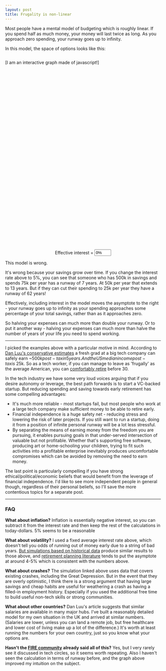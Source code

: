 ```yaml
---
layout: post
title: Frugality is non-linear
---
```


Most people have a mental model of budgeting which is roughly linear. If you spend half as much money, your money will last twice as long. As you approach zero spending, your runway goes up to infinity.

In this model, the space of options looks like this:

<div style="width: 100%; display: flex; align-items: center; justify-content: center; padding-top: 1em;">
<div id="contour" style="width: 600px; height: 600px;">[I am an interactive graph made of javascript!]</div>
</div>

<div style="width: 100%; display: flex; align-items: center; justify-content: center; padding-top: 1em;">
  <label for="interest">Effective interest =&nbsp;</label>
  <input id="interest" type="text" style="width: 4em" value="0%">
</div>

This model is wrong.

It's wrong because your savings grow over time. If you change the interest rate above to 5%, you can see that someone who has 500k in savings and spends 75k per year has a runway of 7 years. At 50k per year that extends to 13 years. But if they can cut their spending to 25k per year they have a runway of 62 years!

Effectively, including interest in the model moves the asymptote to the right - your runway goes up to infinity as your spending approaches some percentage of your total savings, rather than as it approaches zero.

So halving your expenses can much more than double your runway. Or to put it another way - halving your expenses can much more than halve the number of years of your life you need to spend working.

---

I picked the examples above with a particular motive in mind. According to [Dan Luu's conservative estimates](https://danluu.com/startup-tradeoffs/) a fresh grad at a big tech company can safely earn ~$500k post-tax in 5 years. And the US median income post-tax is ~$25k. So as a tech worker, if you can manage to leave as 'frugally' as the average American, you can [comfortably retire](https://networthify.com/calculator/earlyretirement?income=120000&initialBalance=0&expenses=25000&annualPct=5&withdrawalRate=4) before 30.

In the tech industry we have some very loud voices arguing that if you desire autonomy or leverage, the best path forwards is to start a VC-backed startup. But reducing spending and saving towards early retirement has some compelling advantages:

* It's much more reliable - most startups fail, but most people who work at a large tech company make sufficient money to be able to retire early.
* Financial independence is a huge safety net - reducing stress and lowering the risk of later projects. If you still want to run a startup, doing it from a position of infinite personal runway will be a lot less stressful.
* By separating the means of earning money from the freedom you are pursuing, it enables pursuing goals in that under-served intersection of valuable but not profitable. Whether that's supporting free software, producing art or home-schooling your children, trying to fit such activities into a profitable enterprise inevitably produces uncomfortable compromises which can be avoided by removing the need to earn money.

The last point is particularly compelling if you have strong ethical/political/economic beliefs that would benefit from the leverage of financial independence. I'd like to see more independent people in general though, regardless of their personal beliefs, so I'll save the more contentious topics for a separate post.

---

### FAQ

__What about inflation?__ Inflation is essentially negative interest, so you can subtract it from the interest rate and then keep the rest of the calculations in today-dollars. 5% seems to be a reasonable

__What about volatility?__ I used a fixed average interest rate above, which doesn't tell you odds of running out of money early due to a string of bad years. [But simulations based on historical data](https://retirementplans.vanguard.com/VGApp/pe/pubeducation/calculators/RetirementNestEggCalc.jsf) produce similar results to those above, and [retirement planning literature](https://www.kitces.com/wp-content/uploads/2014/11/Kitces-Report-March-2012-20-Years-Of-Safe-Withdrawal-Rate-Research.pdf) tends to put the asymptote at around 4-5% which is consistent with the numbers above.

__What about crashes?__ The simulation linked above uses data that covers existing crashes, including the Great Depression. But in the event that they are overly optimistic, I think there is a strong argument that having large savings and cheap habits are useful for weathering a crash as having a filled-in employment history. Especially if you used the additional free time to build useful non-tech skills or strong communities.

__What about other countries?__ Dan Luu's article suggests that similar salaries are available in many major hubs. I've built a reasonably detailed model for my own situation in the UK and arrived at similar numbers. (Salaries are lower, unless you can land a remote job, but free healthcare and lower cost of living make up a lot of the difference.) It's worth at least running the numbers for your own country, just so you know what your options are.

__Hasn't the [FIRE community](https://en.wikipedia.org/wiki/FIRE_movement) already said all of this?__ Yes, but I very rarely see it discussed in tech circles, so it seems worth repeating. Also I haven't seen the calculation in terms of runway before, and the graph above improved my intuition on the subject.

<script src="https://cdn.plot.ly/plotly-1.47.0.min.js"></script>
<script src="/code/frugality-is-non-linear.js"></script>
